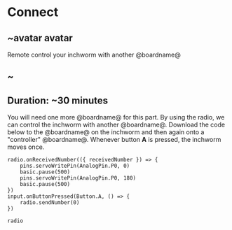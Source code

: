 # Connect

## ~avatar avatar

Remote control your inchworm with another @boardname@

## ~

## Duration: ~30 minutes

You will need one more @boardname@ for this part. By using the radio, we can control the inchworm with another @boardname@. Download the code below to the @boardname@ on the inchworm and then again onto a "controller" @boardname@. Whenever button **A** is pressed, the inchworm moves once.

```blocks
radio.onReceivedNumber(({ receivedNumber }) => {
    pins.servoWritePin(AnalogPin.P0, 0)
    basic.pause(500)
    pins.servoWritePin(AnalogPin.P0, 180)
    basic.pause(500)
})
input.onButtonPressed(Button.A, () => {
    radio.sendNumber(0)
})
```

```package
radio
```